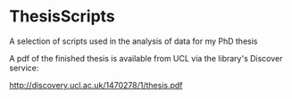 # ThesisScripts
A selection of scripts used in the analysis of data for my PhD thesis

A pdf of the finished thesis is available from UCL via the library's Discover service:

http://discovery.ucl.ac.uk/1470278/1/thesis.pdf
